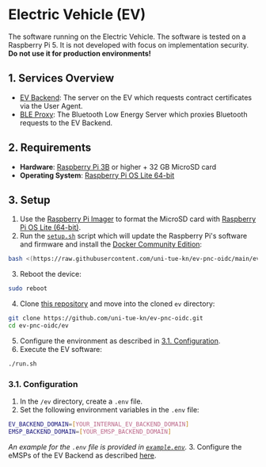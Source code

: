 # Electric Vehicle (EV)

The software running on the Electric Vehicle.
The software is tested on a Raspberry Pi 5.
It is not developed with focus on implementation security.
**Do not use it for production environments!**


## 1. Services Overview

- [EV Backend](./ev-backend/README.md): The server on the EV which requests contract certificates via the User Agent.
- [BLE Proxy](./ble-proxy/README.md): The Bluetooth Low Energy Server which proxies Bluetooth requests to the EV Backend.


## 2. Requirements

- **Hardware**: [Raspberry Pi 3B](https://www.raspberrypi.com/products/raspberry-pi-3-model-b/) or higher + 32 GB MicroSD card
- **Operating System**: [Raspberry Pi OS Lite 64-bit](https://www.raspberrypi.com/software/)


## 3. Setup

1. Use the [Raspberry Pi Imager](https://github.com/raspberrypi/rpi-imager) to format the MicroSD card with [Raspberry Pi OS Lite (64-bit)](https://www.raspberrypi.com/software/operating-systems/).
2. Run the [`setup.sh`](./setup.sh) script which will update the Raspberry Pi's software and firmware and install the [Docker Community Edition](https://docs.docker.com/engine/install/debian/):
```bash
bash <(https://raw.githubusercontent.com/uni-tue-kn/ev-pnc-oidc/main/ev/setup.sh)
```
3. Reboot the device:
```bash
sudo reboot
```
4. Clone [this repository](https://github.com/uni-tue-kn/ev-pnc-oidc) and move into the cloned `ev` directory:
```bash
git clone https://github.com/uni-tue-kn/ev-pnc-oidc.git
cd ev-pnc-oidc/ev
```
5. Configure the environment as described in [3.1. Configuration](#31-configuration).
6. Execute the EV software:
```bash
./run.sh
```


### 3.1. Configuration

1. In the `/ev` directory, create a `.env` file.
2. Set the following environment variables in the `.env` file:
```bash
EV_BACKEND_DOMAIN=[YOUR_INTERNAL_EV_BACKEND_DOMAIN]
EMSP_BACKEND_DOMAIN=[YOUR_EMSP_BACKEND_DOMAIN]
```
*An example for the `.env` file is provided in [`example.env`](./example.env).*
3. Configure the eMSPs of the EV Backend as described [here](./ev-backend/README.md#121-emsp-configuration).
